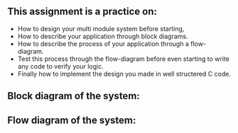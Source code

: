 ## This assignment is a practice on:
- How to design your multi module system before starting,
- How to describe your application through block diagrams.
- How to describe the process of your application through a flow-diagram.
- Test this process through the flow-diagram before even starting to write any code to verify your logic.
- Finally how to implement the design you made in well structered C code.



## Block diagram of the system:


## Flow diagram of the system:
